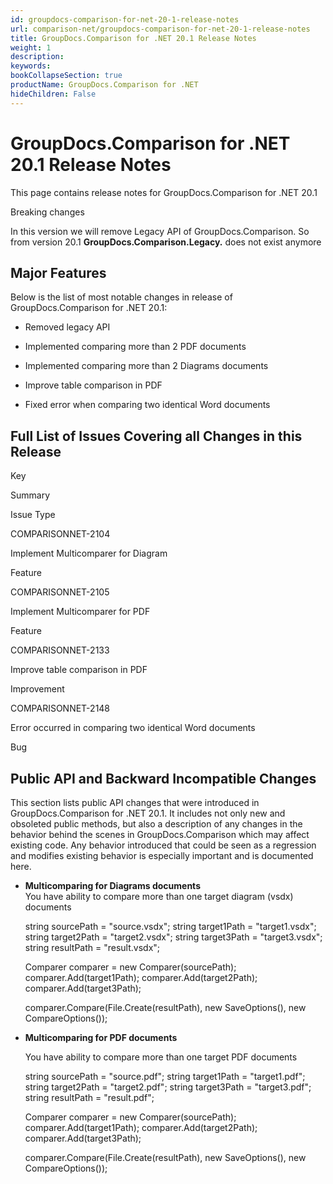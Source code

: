 ```yaml
---
id: groupdocs-comparison-for-net-20-1-release-notes
url: comparison-net/groupdocs-comparison-for-net-20-1-release-notes
title: GroupDocs.Comparison for .NET 20.1 Release Notes
weight: 1
description: 
keywords: 
bookCollapseSection: true
productName: GroupDocs.Comparison for .NET
hideChildren: False
---
```


# GroupDocs.Comparison for .NET 20.1 Release Notes

This page contains release notes for GroupDocs.Comparison for .NET 20.1

Breaking changes

In this version we will remove Legacy API of GroupDocs.Comparison. So from version 20.1 **GroupDocs.Comparison.Legacy.** does not exist anymore

## Major Features

Below is the list of most notable changes in release of GroupDocs.Comparison for .NET 20.1:

*   Removed legacy API
*   Implemented comparing more than 2 PDF documents
*   Implemented comparing more than 2 Diagrams documents
*   Improve table comparison in PDF
    
*   Fixed error when comparing two identical Word documents 

## Full List of Issues Covering all Changes in this Release

Key

Summary

Issue Type

COMPARISONNET-2104

Implement Multicomparer for Diagram

Feature

COMPARISONNET-2105 

Implement Multicomparer for PDF

Feature

COMPARISONNET-2133 

Improve table comparison in PDF

Improvement

COMPARISONNET-2148 

Error occurred in comparing two identical Word documents

Bug

## Public API and Backward Incompatible Changes

This section lists public API changes that were introduced in GroupDocs.Comparison for .NET 20.1. It includes not only new and obsoleted public methods, but also a description of any changes in the behavior behind the scenes in GroupDocs.Comparison which may affect existing code. Any behavior introduced that could be seen as a regression and modifies existing behavior is especially important and is documented here.

*   **Multicomparing for Diagrams documents**  
    You have ability to compare more than one target diagram (vsdx) documents
    
    string sourcePath = "source.vsdx";
    string target1Path = "target1.vsdx";
    string target2Path = "target2.vsdx";
    string target3Path = "target3.vsdx";
    string resultPath = "result.vsdx";
     
    Comparer comparer = new Comparer(sourcePath);
    comparer.Add(target1Path);
    comparer.Add(target2Path);
    comparer.Add(target3Path);
     
    comparer.Compare(File.Create(resultPath), new SaveOptions(), new CompareOptions());
    
*   **Multicomparing for PDF documents**
    
    You have ability to compare more than one target PDF documents
    
    string sourcePath = "source.pdf";
    string target1Path = "target1.pdf";
    string target2Path = "target2.pdf";
    string target3Path = "target3.pdf";
    string resultPath = "result.pdf";
     
    Comparer comparer = new Comparer(sourcePath);
    comparer.Add(target1Path);
    comparer.Add(target2Path);
    comparer.Add(target3Path);
     
    comparer.Compare(File.Create(resultPath), new SaveOptions(), new CompareOptions());
